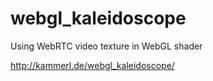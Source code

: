 webgl_kaleidoscope
================

Using WebRTC video texture in WebGL shader

http://kammerl.de/webgl_kaleidoscope/
